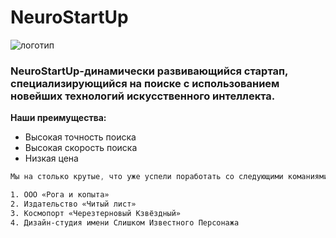 # NeuroStartUp

![логотип](https://camo.githubusercontent.com/ace14ee894d150192a7b05b12410738aa65528da742bbce69315a5f441320ea7/68747470733a2f2f692e696d6775722e636f6d2f495a4f525769492e706e67)
### **NeuroStartUp**-динамически развивающийся стартап, специализирующийся на поиске с использованием новейших технологий искусственного интеллекта. 
**Наши преимущества:**
* Высокая точность поиска
* Высокая скорость поиска
* Низкая цена

```css
Мы на столько крутые, что уже успели поработать со следующими команиями:

1. ООО «Рога и копыта»
2. Издательство «Читый лист»
3. Космопорт «Черезтерновый Кзвёздный»
4. Дизайн-студия имени Слишком Известного Персонажа
```